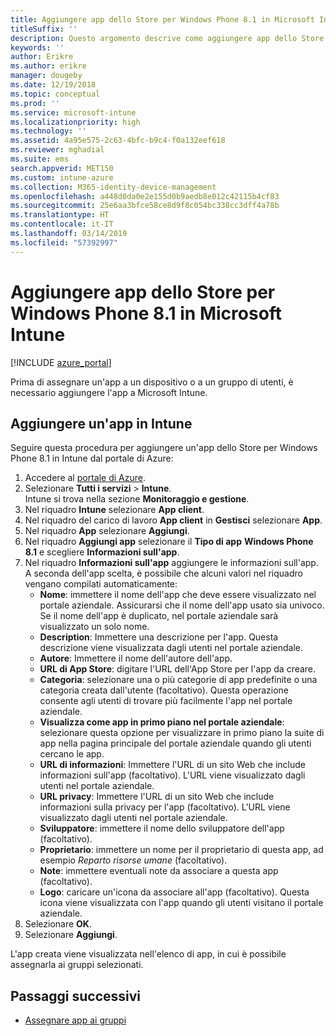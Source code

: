 ```yaml
---
title: Aggiungere app dello Store per Windows Phone 8.1 in Microsoft Intune
titleSuffix: ''
description: Questo argomento descrive come aggiungere app dello Store per Windows Phone 8.1 a Microsoft Intune.
keywords: ''
author: Erikre
ms.author: erikre
manager: dougeby
ms.date: 12/19/2018
ms.topic: conceptual
ms.prod: ''
ms.service: microsoft-intune
ms.localizationpriority: high
ms.technology: ''
ms.assetid: 4a95e575-2c63-4bfc-b9c4-f0a132eef618
ms.reviewer: mghadial
ms.suite: ems
search.appverid: MET150
ms.custom: intune-azure
ms.collection: M365-identity-device-management
ms.openlocfilehash: a448d0da0e2e155d0b9aedb8e012c42115b4cf83
ms.sourcegitcommit: 25e6aa3bfce58ce8d9f8c054bc338cc3dff4a78b
ms.translationtype: HT
ms.contentlocale: it-IT
ms.lasthandoff: 03/14/2019
ms.locfileid: "57392997"
---
```

# <a name="add-windows-phone-81-store-apps-to-microsoft-intune"></a>Aggiungere app dello Store per Windows Phone 8.1 in Microsoft Intune

[!INCLUDE [azure_portal](./includes/azure_portal.md)]

Prima di assegnare un'app a un dispositivo o a un gruppo di utenti, è necessario aggiungere l'app a Microsoft Intune. 

## <a name="add-an-app-to-intune"></a>Aggiungere un'app in Intune
Seguire questa procedura per aggiungere un'app dello Store per Windows Phone 8.1 in Intune dal portale di Azure:

1. Accedere al [portale di Azure](https://portal.azure.com).
2. Selezionare **Tutti i servizi** > **Intune**.  
    Intune si trova nella sezione **Monitoraggio e gestione**.
3. Nel riquadro **Intune** selezionare **App client**.
4. Nel riquadro del carico di lavoro **App client** in **Gestisci** selezionare **App**.
5. Nel riquadro **App** selezionare **Aggiungi**.
6. Nel riquadro **Aggiungi app** selezionare il **Tipo di app** **Windows Phone 8.1** e scegliere **Informazioni sull'app**.
7. Nel riquadro **Informazioni sull'app** aggiungere le informazioni sull'app. A seconda dell'app scelta, è possibile che alcuni valori nel riquadro vengano compilati automaticamente:
    - **Nome**: immettere il nome dell'app che deve essere visualizzato nel portale aziendale. Assicurarsi che il nome dell'app usato sia univoco. Se il nome dell'app è duplicato, nel portale aziendale sarà visualizzato un solo nome.
    - **Description**: Immettere una descrizione per l'app. Questa descrizione viene visualizzata dagli utenti nel portale aziendale.
    - **Autore**: Immettere il nome dell'autore dell'app.
    - **URL di App Store**: digitare l'URL dell'App Store per l'app da creare.
    - **Categoria**: selezionare una o più categorie di app predefinite o una categoria creata dall'utente (facoltativo). Questa operazione consente agli utenti di trovare più facilmente l'app nel portale aziendale.
    - **Visualizza come app in primo piano nel portale aziendale**: selezionare questa opzione per visualizzare in primo piano la suite di app nella pagina principale del portale aziendale quando gli utenti cercano le app.
    - **URL di informazioni**: Immettere l'URL di un sito Web che include informazioni sull'app (facoltativo). L'URL viene visualizzato dagli utenti nel portale aziendale.
    - **URL privacy**: Immettere l'URL di un sito Web che include informazioni sulla privacy per l'app (facoltativo). L'URL viene visualizzato dagli utenti nel portale aziendale.
    - **Sviluppatore**: immettere il nome dello sviluppatore dell'app (facoltativo).
    - **Proprietario**: immettere un nome per il proprietario di questa app, ad esempio *Reparto risorse umane* (facoltativo).
    - **Note**: immettere eventuali note da associare a questa app (facoltativo).
    - **Logo**: caricare un'icona da associare all'app (facoltativo). Questa icona viene visualizzata con l'app quando gli utenti visitano il portale aziendale.
8. Selezionare **OK**.
9. Selezionare **Aggiungi**.

L'app creata viene visualizzata nell'elenco di app, in cui è possibile assegnarla ai gruppi selezionati.

## <a name="next-steps"></a>Passaggi successivi

- [Assegnare app ai gruppi](apps-deploy.md)
